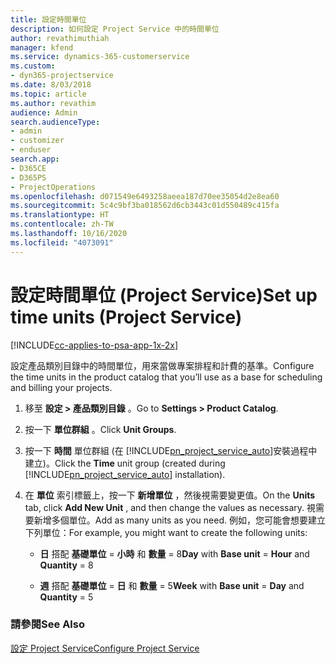 ```yaml
---
title: 設定時間單位
description: 如何設定 Project Service 中的時間單位
author: revathimuthiah
manager: kfend
ms.service: dynamics-365-customerservice
ms.custom:
- dyn365-projectservice
ms.date: 8/03/2018
ms.topic: article
ms.author: revathim
audience: Admin
search.audienceType:
- admin
- customizer
- enduser
search.app:
- D365CE
- D365PS
- ProjectOperations
ms.openlocfilehash: d071549e6493258aeea187d70ee35054d2e8ea60
ms.sourcegitcommit: 5c4c9bf3ba018562d6cb3443c01d550489c415fa
ms.translationtype: HT
ms.contentlocale: zh-TW
ms.lasthandoff: 10/16/2020
ms.locfileid: "4073091"
---
```

# <a name="set-up-time-units-project-service"></a><span data-ttu-id="19835-103">設定時間單位 (Project Service)</span><span class="sxs-lookup"><span data-stu-id="19835-103">Set up time units (Project Service)</span></span>

[!INCLUDE[cc-applies-to-psa-app-1x-2x](../includes/cc-applies-to-psa-app-1x-2x.md)]

<span data-ttu-id="19835-104">設定產品類別目錄中的時間單位，用來當做專案排程和計費的基準。</span><span class="sxs-lookup"><span data-stu-id="19835-104">Configure the time units in the product catalog that you’ll use as a base for scheduling and billing your projects.</span></span>  
  
1. <span data-ttu-id="19835-105">移至 **設定 > 產品類別目錄** 。</span><span class="sxs-lookup"><span data-stu-id="19835-105">Go to **Settings > Product Catalog**.</span></span>  
  
2. <span data-ttu-id="19835-106">按一下 **單位群組** 。</span><span class="sxs-lookup"><span data-stu-id="19835-106">Click **Unit Groups**.</span></span>  
  
3. <span data-ttu-id="19835-107">按一下 **時間** 單位群組 (在 [!INCLUDE[pn_project_service_auto](../includes/pn-project-service-auto.md)]安裝過程中建立)。</span><span class="sxs-lookup"><span data-stu-id="19835-107">Click the **Time** unit group (created during [!INCLUDE[pn_project_service_auto](../includes/pn-project-service-auto.md)] installation).</span></span>  
  
4. <span data-ttu-id="19835-108">在 **單位** 索引標籤上，按一下 **新增單位** ，然後視需要變更值。</span><span class="sxs-lookup"><span data-stu-id="19835-108">On the **Units** tab, click **Add New Unit** , and then change the values as necessary.</span></span> <span data-ttu-id="19835-109">視需要新增多個單位。</span><span class="sxs-lookup"><span data-stu-id="19835-109">Add as many units as you need.</span></span> <span data-ttu-id="19835-110">例如，您可能會想要建立下列單位：</span><span class="sxs-lookup"><span data-stu-id="19835-110">For example, you might want to create the following units:</span></span>  
  
   - <span data-ttu-id="19835-111">**日** 搭配 **基礎單位** = **小時** 和 **數量** = 8</span><span class="sxs-lookup"><span data-stu-id="19835-111">**Day** with **Base unit** = **Hour** and **Quantity** = 8</span></span>  
  
   - <span data-ttu-id="19835-112">**週** 搭配 **基礎單位** = **日** 和 **數量** = 5</span><span class="sxs-lookup"><span data-stu-id="19835-112">**Week** with **Base unit** = **Day** and **Quantity** = 5</span></span>  
  
### <a name="see-also"></a><span data-ttu-id="19835-113">請參閱</span><span class="sxs-lookup"><span data-stu-id="19835-113">See Also</span></span>  
 [<span data-ttu-id="19835-114">設定 Project Service</span><span class="sxs-lookup"><span data-stu-id="19835-114">Configure Project Service</span></span>](../psa/configure.md)
